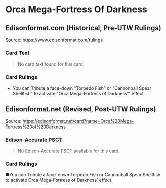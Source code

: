 # Orca Mega-Fortress Of Darkness

## Edisonformat.com (Historical, Pre-UTW Rulings)

Source: https://www.edisonformat.com/rulings

### Card Text

> No card text found for this card.

### Card Rulings

*   You can Tribute a face-down "Torpedo Fish" or "Cannonball Spear Shellfish" to activate "Orca Mega-Fortress of Darkness"' effect.

## Edisonformat.net (Revised, Post-UTW Rulings)

Source: https://edisonformat.net/card?name=Orca%20Mega-Fortress%20of%20Darkness

### Edison-Accurate PSCT

> No Edison-Accurate PSCT available for this card.

### Card Rulings

●You can Tribute a face-down Torpedo Fish or Cannonball Spear Shellfish to activate Orca Mega-Fortress of Darkness' effect.
            